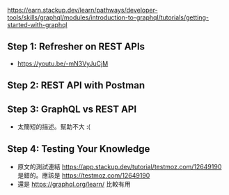 https://earn.stackup.dev/learn/pathways/developer-tools/skills/graphql/modules/introduction-to-graphql/tutorials/getting-started-with-graphql

## Step 1: Refresher on REST APIs

- https://youtu.be/-mN3VyJuCjM

## Step 2: REST API with Postman

## Step 3: GraphQL vs REST API

- 太簡短的描述。幫助不大 :(

## Step 4: Testing Your Knowledge

- 原文的測試連結 https://app.stackup.dev/tutorial/testmoz.com/12649190 是錯的。應該是 https://testmoz.com/12649190
- 還是 https://graphql.org/learn/ 比較有用
